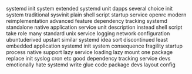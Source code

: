 systemd init system extended systemd unit dapps several choice init system traditional sysvinit plain shell script startup service openrc modern reimplementation advanced feature dependency tracking systemd standalone native application service unit description instead shell script take role many standard unix service logging network configuration ubuntuderived upstart similar systemd idea sort discontinued least embedded application systemd init system consequence fragility startup process native support lazy service loading lazy mount one package replace init syslog cron etc good dependency tracking service devs emotionally hate systemd write glue code package devs layout config